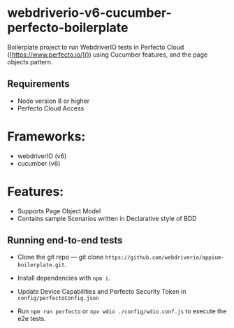 # webdriverio-v6-cucumber-perfecto-boilerplate

Boilerplate project to run WebdriverIO tests in Perfecto Cloud ([https://www.perfecto.io/]()) using Cucumber features, and the page objects pattern.

## Requirements

- Node version 8 or higher
- Perfecto Cloud Access

# Frameworks:
- webdriverIO (v6)
- cucumber (v6)

# Features:
- Supports Page Object Model
- Contains sample Scenarios written in Declarative style of BDD

## Running end-to-end tests

- Clone the git repo — git clone `https://github.com/webdriverio/appium-boilerplate.git`.

- Install dependencies with `npm i`.

- Update Device Capabilities and Perfecto Security Token in  `config/perfectoConfig.json`

- Run `npm run perfecto` or `npx wdio ./config/wdio.conf.js` to execute the e2e tests.